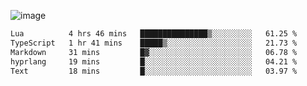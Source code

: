 ![image](https://github-profile-trophy.vercel.app/?username=CMOISDEAD&theme=oldie&row=1&no-frame=true&no-bg=true&margin-w=15&margin-h=15)
<!--START_SECTION:waka-->

```txt
Lua          4 hrs 46 mins   ███████████████▒░░░░░░░░░   61.25 %
TypeScript   1 hr 41 mins    █████▒░░░░░░░░░░░░░░░░░░░   21.73 %
Markdown     31 mins         █▓░░░░░░░░░░░░░░░░░░░░░░░   06.78 %
hyprlang     19 mins         █░░░░░░░░░░░░░░░░░░░░░░░░   04.21 %
Text         18 mins         █░░░░░░░░░░░░░░░░░░░░░░░░   03.97 %
```

<!--END_SECTION:waka--> 
